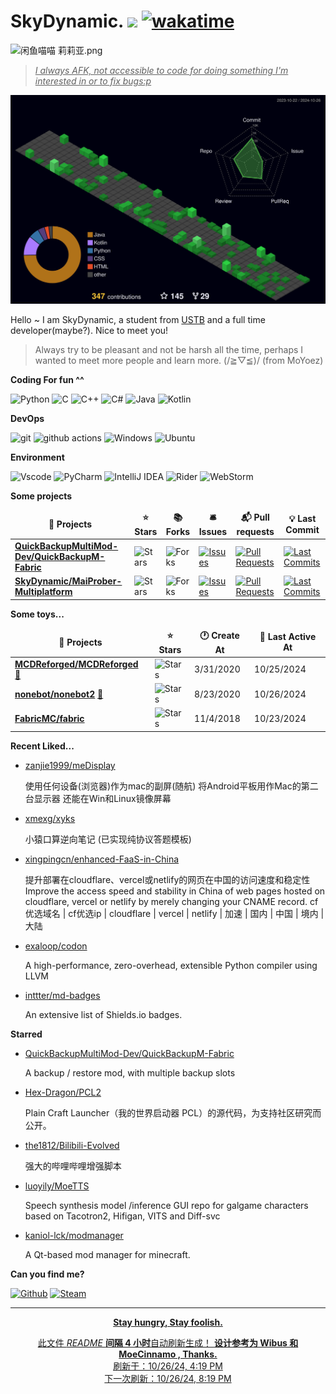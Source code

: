 # SkyDynamic. ![](https://visitor-badge.laobi.icu/badge?page_id=SkyDynamic.readme) [![wakatime](https://wakatime.com/badge/user/8809c781-96bb-4830-b1ca-39d0e4bcbaf1.svg)](https://wakatime.com/@8809c781-96bb-4830-b1ca-39d0e4bcbaf1)

![闲鱼喵喵 莉莉亚.png](https://s2.loli.net/2023/07/15/fBkF9ZoKgHDszUN.png)

> <u>*I always AFK, not accessible to code for doing something I'm interested in or to fix bugs:p*</u>

![meowmeowmeow](https://raw.githubusercontent.com/SkyDynamic/SkyDynamic/main/profile-3d-contrib/profile-night-green.svg)

Hello ~ I am SkyDynamic, a student from [USTB](https://www.ustb.edu.cn/) and a full time developer(maybe?). Nice to meet you!

> Always try to be pleasant and not be harsh all the time, perhaps I wanted to meet more people and learn more. (/≧▽≦)/ (from MoYoez)

**Coding For fun ^^**

<p>
  <img alt="Python" src="https://img.shields.io/badge/python-3670A0?style=for-the-badge&logo=python&logoColor=ffdd54">
  <img alt="C" src="https://img.shields.io/badge/c-%2300599C.svg?style=for-the-badge&logo=c&logoColor=white">
  <img alt="C++" src="https://img.shields.io/badge/C++-%2300599C.svg?style=for-the-badge&logo=c%2B%2B&logoColor=white">
  <img alt="C#" src="https://custom-icon-badges.demolab.com/badge/C%23-%23239120.svg?style=for-the-badge&logo=cshrp&logoColor=white">
  <img alt="Java" src="https://img.shields.io/badge/java-%23ED8B00.svg?style=for-the-badge&logo=openjdk&logoColor=white">
  <img alt="Kotlin" src="https://img.shields.io/badge/Kotlin-%237F52FF.svg?style=for-the-badge&logo=kotlin&logoColor=white">
</p>

**DevOps**

<p>
  <img alt="git" src="https://img.shields.io/badge/git-%23F05033.svg?style=for-the-badge&logo=git&logoColor=white" />
  <img alt="github actions" src="https://img.shields.io/badge/github%20actions-%232671E5.svg?style=for-the-badge&logo=githubactions&logoColor=white" />
  <img alt="Windows" src="https://img.shields.io/badge/Windows-0078D6?style=for-the-badge&logo=windows&logoColor=white">
  <img alt="Ubuntu" src="https://img.shields.io/badge/Ubuntu-E95420?style=for-the-badge&logo=ubuntu&logoColor=white" />
</p>

**Environment**

<p>
  <img alt="Vscode" src="https://img.shields.io/badge/Visual%20Studio%20Code-0078d7.svg?style=for-the-badge&logo=visual-studio-code&logoColor=white">
  <img alt="PyCharm" src="https://img.shields.io/badge/pycharm-143?style=for-the-badge&logo=pycharm&logoColor=black&color=black&labelColor=green">
  <img alt="IntelliJ IDEA" src="https://img.shields.io/badge/IntelliJIDEA-000000.svg?style=for-the-badge&logo=intellij-idea&logoColor=white">
  <img alt="Rider" src="https://img.shields.io/badge/Rider-000?style=for-the-badge&logo=rider&logoColor=fff">
  <img alt="WebStorm" src="https://img.shields.io/badge/WebStorm-000?style=for-the-badge&logo=webstorm&logoColor=fff">
</p>

**Some projects**

<table><thead align=center><tr border: none;><td><b>🎁 Projects</b></td><td><b>⭐ Stars</b></td><td><b>📚 Forks</b></td><td><b>🛎 Issues</b></td><td><b>📬 Pull requests</b></td><td><b>💡 Last Commit</b></td></tr></thead><tbody><tr><td><a href=https://github.com/QuickBackupMultiMod-Dev/QuickBackupM-Fabric><b>QuickBackupMultiMod-Dev/QuickBackupM-Fabric</b></a></td><td><img alt=Stars src="https://img.shields.io/github/stars/QuickBackupMultiMod-Dev/QuickBackupM-Fabric?style=flat-square&labelColor=343b41"></td><td><img alt=Forks src="https://img.shields.io/github/forks/QuickBackupMultiMod-Dev/QuickBackupM-Fabric?style=flat-square&labelColor=343b41"></td><td><a href=https://github.com/QuickBackupMultiMod-Dev/QuickBackupM-Fabric/issues target=_blank><img alt=Issues src="https://img.shields.io/github/issues/QuickBackupMultiMod-Dev/QuickBackupM-Fabric?style=flat-square&labelColor=343b41"></a></td><td><a href=https://github.com/QuickBackupMultiMod-Dev/QuickBackupM-Fabric/pulls target=_blank><img alt="Pull Requests"src="https://img.shields.io/github/issues-pr/QuickBackupMultiMod-Dev/QuickBackupM-Fabric?style=flat-square&labelColor=343b41"></a></td><td><a href=https://github.com/QuickBackupMultiMod-Dev/QuickBackupM-Fabric/commits target=_blank><img alt="Last Commits"src="https://img.shields.io/github/last-commit/QuickBackupMultiMod-Dev/QuickBackupM-Fabric?style=flat-square&labelColor=343b41"></a></td></tr><tr><td><a href=https://github.com/SkyDynamic/MaiProber-Multiplatform><b>SkyDynamic/MaiProber-Multiplatform</b></a></td><td><img alt=Stars src="https://img.shields.io/github/stars/SkyDynamic/MaiProber-Multiplatform?style=flat-square&labelColor=343b41"></td><td><img alt=Forks src="https://img.shields.io/github/forks/SkyDynamic/MaiProber-Multiplatform?style=flat-square&labelColor=343b41"></td><td><a href=https://github.com/SkyDynamic/MaiProber-Multiplatform/issues target=_blank><img alt=Issues src="https://img.shields.io/github/issues/SkyDynamic/MaiProber-Multiplatform?style=flat-square&labelColor=343b41"></a></td><td><a href=https://github.com/SkyDynamic/MaiProber-Multiplatform/pulls target=_blank><img alt="Pull Requests"src="https://img.shields.io/github/issues-pr/SkyDynamic/MaiProber-Multiplatform?style=flat-square&labelColor=343b41"></a></td><td><a href=https://github.com/SkyDynamic/MaiProber-Multiplatform/commits target=_blank><img alt="Last Commits"src="https://img.shields.io/github/last-commit/SkyDynamic/MaiProber-Multiplatform?style=flat-square&labelColor=343b41"></a></td></tr></tbody></table>

**Some toys...**

<table><thead align=center><tr border: none;><td><b>🎁 Projects</b></td><td><b>⭐ Stars</b></td><td><b>🕐 Create At</b></td><td><b>📅 Last Active At</b></td></tr></thead><tbody><tr><td><a href=https://github.com/MCDReforged/MCDReforged target=_blank><b>MCDReforged/MCDReforged</b></a> <a href=https://mcdreforged.com target=_blank>🔗</a></td><td><img alt=Stars src="https://img.shields.io/github/stars/MCDReforged/MCDReforged?style=flat-square&labelColor=343b41"></td><td>3/31/2020</td><td>10/25/2024</td></tr><tr><td><a href=https://github.com/nonebot/nonebot2 target=_blank><b>nonebot/nonebot2</b></a> <a href=https://nonebot.dev target=_blank>🔗</a></td><td><img alt=Stars src="https://img.shields.io/github/stars/nonebot/nonebot2?style=flat-square&labelColor=343b41"></td><td>8/23/2020</td><td>10/26/2024</td></tr><tr><td><a href=https://github.com/FabricMC/fabric target=_blank><b>FabricMC/fabric</b></a></td><td><img alt=Stars src="https://img.shields.io/github/stars/FabricMC/fabric?style=flat-square&labelColor=343b41"></td><td>11/4/2018</td><td>10/23/2024</td></tr></tbody></table>

<!--
**最近写了...**
recent_posts_inject
-->

**Recent Liked...**

<ul><li><a href=https://github.com/zanjie1999/meDisplay>zanjie1999/meDisplay</a><p>使用任何设备(浏览器)作为mac的副屏(随航) 将Android平板用作Mac的第二台显示器 还能在Win和Linux镜像屏幕</p></li><li><a href=https://github.com/xmexg/xyks>xmexg/xyks</a><p>小猿口算逆向笔记 (已实现纯协议答题模板)</p></li><li><a href=https://github.com/xingpingcn/enhanced-FaaS-in-China>xingpingcn/enhanced-FaaS-in-China</a><p>提升部署在cloudflare、vercel或netlify的网页在中国的访问速度和稳定性 Improve the access speed and stability in China of web pages hosted on cloudflare, vercel or netlify by merely changing your CNAME record. cf优选域名 | cf优选ip | cloudflare | vercel | netlify | 加速 | 国内 | 中国 | 境内 | 大陆</p></li><li><a href=https://github.com/exaloop/codon>exaloop/codon</a><p>A high-performance, zero-overhead, extensible Python compiler using LLVM</p></li><li><a href=https://github.com/inttter/md-badges>inttter/md-badges</a><p>An extensive list of Shields.io badges.</p></li></ul>

**Starred**

<ul><li><a href=https://github.com/QuickBackupMultiMod-Dev/QuickBackupM-Fabric>QuickBackupMultiMod-Dev/QuickBackupM-Fabric</a><p>A backup / restore mod, with multiple backup slots</p></li><li><a href=https://github.com/Hex-Dragon/PCL2>Hex-Dragon/PCL2</a><p>Plain Craft Launcher（我的世界启动器 PCL）的源代码，为支持社区研究而公开。</p></li><li><a href=https://github.com/the1812/Bilibili-Evolved>the1812/Bilibili-Evolved</a><p>强大的哔哩哔哩增强脚本</p></li><li><a href=https://github.com/luoyily/MoeTTS>luoyily/MoeTTS</a><p>Speech synthesis model /inference GUI repo for galgame characters based on Tacotron2, Hifigan, VITS and Diff-svc</p></li><li><a href=https://github.com/kaniol-lck/modmanager>kaniol-lck/modmanager</a><p>A Qt-based mod manager for minecraft.</p></li></ul>

**Can you find me?**

<p><a href="https://github.com/SkyDynamic" target="_blank"><img alt="Github" src="https://img.shields.io/badge/GitHub-%2312100E.svg?&style=for-the-badge&logo=Github&logoColor=white" /></a>
<a href="https://steamcommunity.com/profiles/76561198450421379" tagget="_blank"><img alt="Steam" src="https://img.shields.io/badge/steam-%23000000.svg?style=for-the-badge&logo=steam&logoColor=white">
</p>

------------

<p align=center><strong> Stay hungry, Stay foolish. </strong></p>
<p align=center>此文件 <i>README</i> <b>间隔 4 小时</b>自动刷新生成！ <b>设计参考为 Wibus 和 MoeCinnamo , Thanks.</b><br>刷新于：10/26/24, 4:19 PM<br>下一次刷新：10/26/24, 8:19 PM</p>
